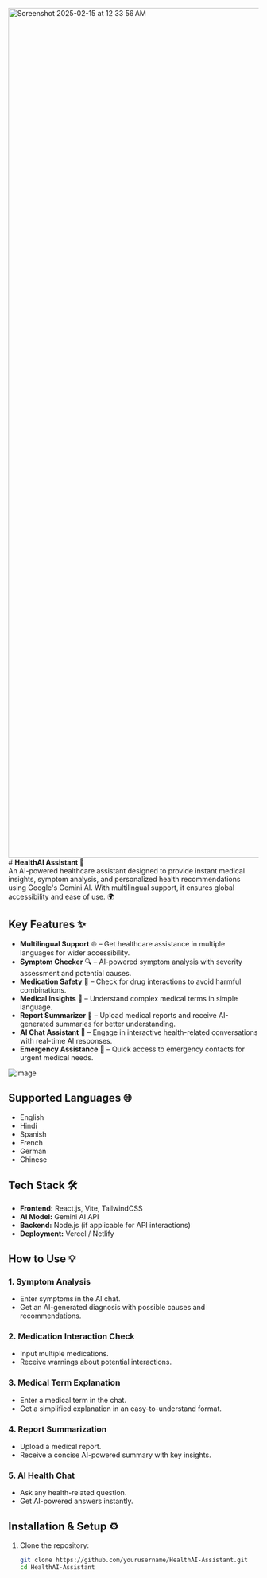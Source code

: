 <img width="1710" alt="Screenshot 2025-02-15 at 12 33 56 AM" src="https://github.com/user-attachments/assets/08742107-1ca6-49e4-afe3-cf99e1e1abe3" /># **HealthAI Assistant 🏥**  
An AI-powered healthcare assistant designed to provide instant medical insights, symptom analysis, and personalized health recommendations using Google's Gemini AI. With multilingual support, it ensures global accessibility and ease of use. 🌍  

## **Key Features ✨**  

- **Multilingual Support** 🌐 – Get healthcare assistance in multiple languages for wider accessibility.  
- **Symptom Checker** 🔍 – AI-powered symptom analysis with severity assessment and potential causes.  
- **Medication Safety** 💊 – Check for drug interactions to avoid harmful combinations.  
- **Medical Insights** 📖 – Understand complex medical terms in simple language.  
- **Report Summarizer** 📑 – Upload medical reports and receive AI-generated summaries for better understanding.  
- **AI Chat Assistant** 🤖 – Engage in interactive health-related conversations with real-time AI responses.  
- **Emergency Assistance** 🚨 – Quick access to emergency contacts for urgent medical needs.  

![image](https://github.com/user-attachments/assets/2eade861-66bc-4640-9c76-396fb6682483)

## **Supported Languages 🌐**  
- English  
- Hindi  
- Spanish  
- French  
- German  
- Chinese  

## **Tech Stack 🛠️**  
- **Frontend:** React.js, Vite, TailwindCSS  
- **AI Model:** Gemini AI API  
- **Backend:** Node.js (if applicable for API interactions)  
- **Deployment:** Vercel / Netlify  

## **How to Use 💡**  

### **1. Symptom Analysis**  
   - Enter symptoms in the AI chat.  
   - Get an AI-generated diagnosis with possible causes and recommendations.  

### **2. Medication Interaction Check**  
   - Input multiple medications.  
   - Receive warnings about potential interactions.  

### **3. Medical Term Explanation**  
   - Enter a medical term in the chat.  
   - Get a simplified explanation in an easy-to-understand format.  

### **4. Report Summarization**  
   - Upload a medical report.  
   - Receive a concise AI-powered summary with key insights.  

### **5. AI Health Chat**  
   - Ask any health-related question.  
   - Get AI-powered answers instantly.  

## **Installation & Setup ⚙️**  
1. Clone the repository:  
   ```sh
   git clone https://github.com/yourusername/HealthAI-Assistant.git
   cd HealthAI-Assistant
